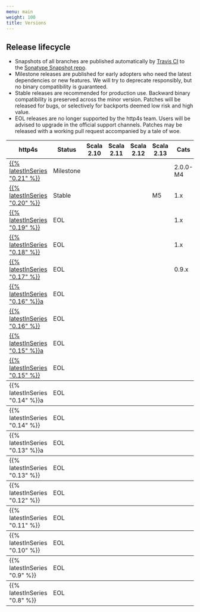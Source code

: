 ```yaml
---
menu: main
weight: 100
title: Versions
---
```


## Release lifecycle

* <span class="badge badge-danger">Snapshots</span> of all branches
  are published automatically by [Travis CI] to the [Sonatype Snapshot
  repo].
* <span class="badge badge-warning">Milestone</span> releases are
  published for early adopters who need the latest dependencies or new
  features.  We will try to deprecate responsibly, but no binary
  compatibility is guaranteed.
* <span class="badge badge-success">Stable</span> releases are
  recommended for production use.  Backward binary compatibility is
  preserved across the minor version.  Patches will be released for
  bugs, or selectively for backports deemed low risk and high value.
* <span class="badge badge-secondary">EOL</span> releases are no
  longer supported by the http4s team.  Users will be advised to upgrade
  in the official support channels.  Patches may be released with
  a working pull request accompanied by a tale of woe.

[Travis CI]: https://travis-ci.org/http4s/http4s
[Sonatype Snapshot repo]: https://oss.sonatype.org/content/repositories/snapshots/org/http4s/

<table class="table table-responsive table-hover">
  <thead>
	<tr>
	  <th>http4s</th>
	  <th class="text-center">Status</th>
	  <th class="text-center">Scala 2.10</th>
	  <th class="text-center">Scala 2.11</th>
	  <th class="text-center">Scala 2.12</th>
	  <th class="text-center">Scala 2.13</th>
	  <th>Cats</th>
	  <th>FS2</th>
	  <th>JDK</th>
	</tr>
  </thead>
  <tbody>
	<tr>
	  <td><a href="/v0.21">{{% latestInSeries "0.21" %}}</a></td>
	  <td class="text-center"><span class="badge badge-warning">Milestone</span></td>
	  <td class="text-center"><i class="fa fa-ban"></i></td>
	  <td class="text-center"><i class="fa fa-check"></i></td>
	  <td class="text-center"><i class="fa fa-check"></i></td>
	  <td class="text-center"><i class="fa fa-check"></i></td>
	  <td>2.0.0-M4</td>
	  <td>1.1.0-M1</td>
	  <td>1.8+</td>
	</tr>
	<tr>
	  <td><a href="/v0.20">{{% latestInSeries "0.20" %}}</a></td>
	  <td class="text-center"><span class="badge badge-success">Stable</span></td>
	  <td class="text-center"><i class="fa fa-ban"></i></td>
	  <td class="text-center"><i class="fa fa-check"></i></td>
	  <td class="text-center"><i class="fa fa-check"></i></td>
	  <td class="text-center">M5</td>
	  <td>1.x</td>
	  <td>1.x</td>
	  <td>1.8+</td>
	</tr>
	<tr>
	  <td><a href="/v0.19">{{% latestInSeries "0.19" %}}</a></td>
	  <td class="text-center"><span class="badge badge-secondary">EOL</span></td>
	  <td class="text-center"><i class="fa fa-ban"></i></td>
	  <td class="text-center"><i class="fa fa-check"></i></td>
	  <td class="text-center"><i class="fa fa-check"></i></td>
	  <td class="text-center"><i class="fa fa-ban"></i></td>
	  <td>1.x</td>
	  <td>1.x</td>
	  <td>1.8+</td>
	</tr>
	<tr>
	  <td><a href="/v0.18">{{% latestInSeries "0.18" %}}</a></td>
	  <td class="text-center"><span class="badge badge-secondary">EOL</span></td>
	  <td class="text-center"><i class="fa fa-ban"></i></td>
	  <td class="text-center"><i class="fa fa-check"></i></td>
	  <td class="text-center"><i class="fa fa-check"></i></td>
	  <td class="text-center"><i class="fa fa-ban"></i></td>
	  <td>1.x</td>
	  <td>0.10.x</td>
	  <td>1.8+</td>
	</tr>
	<tr>
	  <td><a href="/v0.17">{{% latestInSeries "0.17" %}}</a></td>
	  <td class="text-center"><span class="badge badge-secondary">EOL</span></td>
	  <td class="text-center"><i class="fa fa-ban"></i></td>
	  <td class="text-center"><i class="fa fa-check"></i></td>
	  <td class="text-center"><i class="fa fa-check"></i></td>
	  <td class="text-center"><i class="fa fa-ban"></i></td>
	  <td>0.9.x</td>
	  <td>0.9.x</td>
	  <td>1.8+</td>
	</tr>
	<tr>
	  <td><a href="/v0.16">{{% latestInSeries "0.16" %}}a</a></td>
	  <td class="text-center"><span class="badge badge-secondary">EOL</span></td>
	  <td class="text-center"><i class="fa fa-check"></i></td>
	  <td class="text-center"><i class="fa fa-check"></i></td>
	  <td class="text-center"><i class="fa fa-check"></i></td>
	  <td class="text-center"><i class="fa fa-ban"></i></td>
	  <td></td>
	  <td></td>
	  <td>1.8+</td>
	</tr>
	<tr>
	  <td><a href="/v0.16">{{% latestInSeries "0.16" %}}</a></td>
	  <td class="text-center"><span class="badge badge-secondary">EOL</span></td>
	  <td class="text-center"><i class="fa fa-check"></i></td>
	  <td class="text-center"><i class="fa fa-check"></i></td>
	  <td class="text-center"><i class="fa fa-check"></i></td>
	  <td class="text-center"><i class="fa fa-ban"></i></td>
	  <td></td>
	  <td></td>
	  <td>1.8+</td>
	</tr>
	<tr>
	  <td><a href="/v0.15">{{% latestInSeries "0.15" %}}a</a></td>
	  <td class="text-center"><span class="badge badge-secondary">EOL</span></td>
	  <td class="text-center"><i class="fa fa-check"></i></td>
	  <td class="text-center"><i class="fa fa-check"></i></td>
	  <td class="text-center"><i class="fa fa-check"></i></td>
	  <td class="text-center"><i class="fa fa-ban"></i></td>
	  <td></td>
	  <td></td>
	  <td>1.8+</td>
	</tr>
	<tr>
	  <td><a href="/v0.15">{{% latestInSeries "0.15" %}}</a></td>
	  <td class="text-center"><span class="badge badge-secondary">EOL</span></td>
	  <td class="text-center"><i class="fa fa-check"></i></td>
	  <td class="text-center"><i class="fa fa-check"></i></td>
	  <td class="text-center"><i class="fa fa-check"></i></td>
	  <td class="text-center"><i class="fa fa-ban"></i></td>
	  <td></td>
	  <td></td>
	  <td>1.8+</td>
	</tr>
  </tbody>
  <tbody>
	<tr>
	  <td>{{% latestInSeries "0.14" %}}a</td>
	  <td class="text-center"><span class="badge badge-secondary">EOL</span></td>
	  <td class="text-center"><i class="fa fa-check"></i></td>
	  <td class="text-center"><i class="fa fa-check"></i></td>
	  <td class="text-center"><i class="fa fa-ban"></i></td>
	  <td class="text-center"><i class="fa fa-ban"></i></td>
	  <td></td>
	  <td></td>
	  <td>1.8+</td>
	</tr>
  </tbody>
  <tbody>
	<tr>
	  <td>{{% latestInSeries "0.14" %}}</td>
	  <td class="text-center"><span class="badge badge-secondary">EOL</span></td>
	  <td class="text-center"><i class="fa fa-check"></i></td>
	  <td class="text-center"><i class="fa fa-check"></i></td>
	  <td class="text-center"><i class="fa fa-ban"></i></td>
	  <td class="text-center"><i class="fa fa-ban"></i></td>
	  <td></td>
	  <td></td>
	  <td>1.8+</td>
	</tr>
  </tbody>
  <tbody>
	<tr>
	  <td>{{% latestInSeries "0.13" %}}a</td>
	  <td class="text-center"><span class="badge badge-secondary">EOL</span></td>
	  <td class="text-center"><i class="fa fa-check"></i></td>
	  <td class="text-center"><i class="fa fa-check"></i></td>
	  <td class="text-center"><i class="fa fa-ban"></i></td>
	  <td class="text-center"><i class="fa fa-ban"></i></td>
	  <td></td>
	  <td></td>
	  <td>1.8+</td>
	</tr>
  </tbody>
  <tbody>
	<tr>
	  <td>{{% latestInSeries "0.13" %}}</td>
	  <td class="text-center"><span class="badge badge-secondary">EOL</span></td>
	  <td class="text-center"><i class="fa fa-check"></i></td>
	  <td class="text-center"><i class="fa fa-check"></i></td>
	  <td class="text-center"><i class="fa fa-ban"></i></td>
	  <td class="text-center"><i class="fa fa-ban"></i></td>
	  <td></td>
	  <td></td>
	  <td>1.8+</td>
	</tr>
  </tbody>
  <tbody>
	<tr>
	  <td>{{% latestInSeries "0.12" %}}</td>
	  <td class="text-center"><span class="badge badge-secondary">EOL</span></td>
	  <td class="text-center"><i class="fa fa-check"></i></td>
	  <td class="text-center"><i class="fa fa-check"></i></td>
	  <td class="text-center"><i class="fa fa-ban"></i></td>
	  <td class="text-center"><i class="fa fa-ban"></i></td>
	  <td></td>
	  <td></td>
	  <td>1.8+</td>
	</tr>
  </tbody>
  <tbody>
	<tr>
	  <td>{{% latestInSeries "0.11" %}}</td>
	  <td class="text-center"><span class="badge badge-secondary">EOL</span></td>
	  <td class="text-center"><i class="fa fa-check"></i></td>
	  <td class="text-center"><i class="fa fa-check"></i></td>
	  <td class="text-center"><i class="fa fa-ban"></i></td>
	  <td class="text-center"><i class="fa fa-ban"></i></td>
	  <td></td>
	  <td></td>
	  <td>1.8+</td>
	</tr>
  </tbody>
  <tbody>
	<tr>
	  <td>{{% latestInSeries "0.10" %}}</td>
	  <td class="text-center"><span class="badge badge-secondary">EOL</span></td>
	  <td class="text-center"><i class="fa fa-check"></i></td>
	  <td class="text-center"><i class="fa fa-check"></i></td>
	  <td class="text-center"><i class="fa fa-ban"></i></td>
	  <td class="text-center"><i class="fa fa-ban"></i></td>
	  <td></td>
	  <td></td>
	  <td>1.8+</td>
	</tr>
  </tbody>
  <tbody>
	<tr>
	  <td>{{% latestInSeries "0.9" %}}</td>
	  <td class="text-center"><span class="badge badge-secondary">EOL</span></td>
	  <td class="text-center"><i class="fa fa-check"></i></td>
	  <td class="text-center"><i class="fa fa-check"></i></td>
	  <td class="text-center"><i class="fa fa-ban"></i></td>
	  <td class="text-center"><i class="fa fa-ban"></i></td>
	  <td></td>
	  <td></td>
	  <td>1.8+</td>
	</tr>
  </tbody>
  <tbody>
	<tr>
	  <td>{{% latestInSeries "0.8" %}}</td>
	  <td class="text-center"><span class="badge badge-secondary">EOL</span></td>
	  <td class="text-center"><i class="fa fa-check"></i></td>
	  <td class="text-center"><i class="fa fa-check"></i></td>
	  <td class="text-center"><i class="fa fa-ban"></i></td>
	  <td class="text-center"><i class="fa fa-ban"></i></td>
	  <td></td>
	  <td></td>
	  <td>1.7+</td>
	</tr>
  </tbody>
</table>
